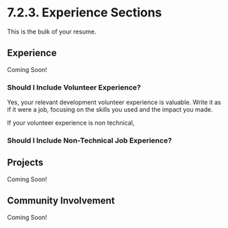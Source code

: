 # 7.2.3. Experience Sections

This is the bulk of your resume.

## Experience

Coming Soon!

### Should I Include Volunteer Experience?

Yes, your relevant development volunteer experience is valuable. Write it as if it were a job, focusing on the skills you used and the impact you made.

If your volunteer experience is non technical,

### Should I Include Non-Technical Job Experience?

## Projects

Coming Soon!

## Community Involvement

Coming Soon!
